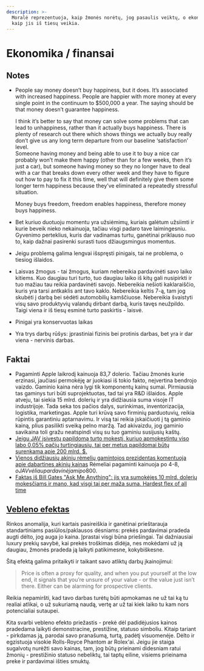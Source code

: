 ```yaml
---
description: >-
  Moralė reprezentuoja, kaip žmonės norėtų, jog pasaulis veiktų, o ekonomija -
  kaip jis iš tiesų veikia.
---
```


# Ekonomika / finansai

## Notes 

* People say money doesn’t buy happiness, but it does. It’s associated with increased happiness. People are happier with more money at every single point in the continuum to $500,000 a year. The saying should be that money doesn’t guarantee happiness.

  I think it’s better to say that money can solve some problems that can lead to unhappiness, rather than it actually buys happiness. There is plenty of research out there which shows things we actually buy really don’t give us any long term departure from our baseline ‘satisfaction’ level.  
  Someone having money and being able to use it to buy a nice car probably won’t make them happy \(other than for a few weeks, then it’s just a car\), but someone having money so they no longer have to deal with a car that breaks down every other week and they have to figure out how to pay to fix it this time, well that will definitely give them some longer term happiness because they’ve eliminated a repeatedly stressful situation.

  Money buys freedom, freedom enables happiness, therefore money buys happiness.

* Bet kuriuo duotuoju momentu yra užsiėmimų, kuriais galėtum užsiimti ir kurie beveik nieko nekainuoja, tačiau visgi padaro tave laimingesniu. Gyvenimo perteklius, kuris dar vadinamas turtu, ganėtinai priklauso nuo to, kaip dažnai pasirenki surasti tuos džiaugsmingus momentus.
* Jeigu problemą galima lengvai išspręsti pinigais, tai ne problema, o tiesiog išlaidos. 
* Laisvas žmogus - tai žmogus, kuriam nebereikia pardavinėti savo laiko kitiems. Kuo daugiau turi turto, tuo daugiau laiko iš kitų gali nusipirkti ir tuo mažiau tau reikia pardavinėti savojo. Nebereikia nešioti kaklaraiščio, kuris yra tarsi antkaklis ant tavo kaklo. Nebereikia keltis 7-ą, tam jog skubėti į darbą bei sėdėti automobilių kamščiuose. Nebereikia švaistyti visų savo produktyvių valandų dirbant darbą, kuris tavęs neužpildo. Taigi viena ir iš tiesų esminė turto paskirtis - laisvė.
* Pinigai yra konservuotas laikas
* Yra trys darbų rūšys: įprastiniai fizinis bei protinis darbas, bet yra ir dar viena - nervinis darbas.

## Faktai

* Pagaminti Apple laikrodį kainuoja 83,7 dolerio. Tačiau žmonės kurie erzinasi, jaučiasi permokėję ar juokiasi iš tokio fakto, neįvertina bendrojo vaizdo. Gaminio kaina nėra lygi tik komponentų kainų sumai. Pirmiausia tas gaminys turi būti suprojektuotas, tad tai yra R&D išlaidos. Apple atveju, tai siekia 15 mlrd. dolerių ir yra didžiausia suma visoje IT industrijoje. Tada seka tos pačios dalys, surinkimas, inventorizacija, logistika, marketingas. Apple turi krūvą savo firminių parduotuvių, reikia rūpintis garantiniu aptarnavimu. Ir visą tai reikia įskaičiuoti į tą gaminio kainą, plius pasilikti sveiką pelno maržą. Tad akivaizdu, jog gaminio savikaina toli gražu neatspindi visų su tuo gaminiu susijusių kaštų.
* [Jeigu JAV įsivestų papildomą turto mokestį, kuriuo apmokestintu viso labo 0,05% pačių turtingiausių, tai per metus papildomai būtų surenkama apie 200 mlrd. $.](https://www.youtube.com/watch?v=pTwPHuE_HrU)
* [Vienos didžiausių akinių rėmelių gamintojos prezidentas komentuoja apie dabartines akinių kainas](https://imgur.com/IkpbOyr) Rėmeliai pagaminti kainuoja po 4-8$, o JAV vėliau pardavinėjami po 800$.
* [Faktas iš Bill Gates "Ask Me Anything": jis yra sumokėjęs 10 mlrd. dolerių mokesčiams ir mano, kad visgi tai per maža suma. Hardest flex of all time](https://www.reddit.com/r/IAmA/comments/aunv58/im_bill_gates_cochair_of_the_bill_melinda_gates/)

## [Vebleno efektas](https://www.wikiwand.com/en/Veblen_good)

Rinkos anomalija, kuri kartais pasireiškia ir ganėtinai prieštarauja standartiniams pasiūlos/paklausos dėsniams: prekės pardavimai pradeda augti dėlto, jog auga jo kaina. Įprastai visgi būna priešingai. Tai dažniausiai luxury prekių savybė, kai prekės troškimas didėja, nes mokėdami už ją daugiau, žmonės pradeda ją laikyti patikimesne, kokybiškesne.

Šitą efektą galima pritaikyti ir taikant savo atliktų darbų įkainojimui:

> Price is often a proxy for quality, and when you put yourself at the low end, it signals that you’re unsure of your value - or the value just isn’t there. Either can be alarming for prospective clients.

Reikia nepamiršti, kad tavo darbas turėtų būti apmokamas ne už tai ką tu realiai atlikai, o už sukuriamą naudą, vertę ar už tai kiek laiko tu kam nors potencialiai sutaupei.

Kita svarbi vebleno efekto priežastis - prekė dėl padidėjusios kainos pradedama laikyti demonstracine, prestižine, statuso simboliu. Kitaip tariant - pirkdamas ją, parodai savo pranašumą, turtą, padėtį visuomenėje. Dėlto ir egzistuoja visokie Rolls-Royce Phantom ar Rolex'ai. Jeigu jie staiga sugalvotų nurėžti savo kainas, tam, jog būtų prieinami didesniam ratui žmonių - prestižinio statuso nebeliktų, tai taptų eiline, visiems prieinama preke ir pardavimai išties smuktų.


